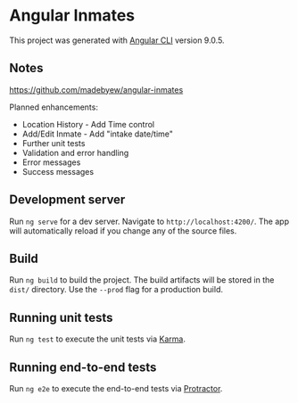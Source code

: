 # Angular Inmates

This project was generated with [Angular CLI](https://github.com/angular/angular-cli) version 9.0.5.

## Notes

https://github.com/madebyew/angular-inmates

Planned enhancements:
- Location History - Add Time control
- Add/Edit Inmate - Add "intake date/time"
- Further unit tests
- Validation and error handling
- Error messages
- Success messages

## Development server

Run `ng serve` for a dev server. Navigate to `http://localhost:4200/`. The app will automatically reload if you change any of the source files.

## Build

Run `ng build` to build the project. The build artifacts will be stored in the `dist/` directory. Use the `--prod` flag for a production build.

## Running unit tests

Run `ng test` to execute the unit tests via [Karma](https://karma-runner.github.io).

## Running end-to-end tests

Run `ng e2e` to execute the end-to-end tests via [Protractor](http://www.protractortest.org/).
